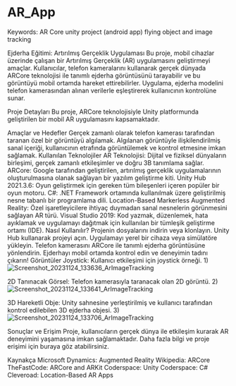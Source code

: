 # AR_App
Keywords:
AR Core unity project (android app) flying object and image tracking

Ejderha Eğitimi: Artırılmış Gerçeklik Uygulaması
Bu proje, mobil cihazlar üzerinde çalışan bir Artırılmış Gerçeklik (AR) uygulamasını geliştirmeyi amaçlar. Kullanıcılar, telefon kameralarını kullanarak gerçek dünyada ARCore teknolojisi ile tanımlı ejderha görüntüsünü tarayabilir ve bu görüntüyü mobil ortamda hareket ettirebilirler. Uygulama, ejderha modelini telefon kamerasından alınan verilerle eşleştirerek kullanıcının kontrolüne sunar.

Proje Detayları
Bu proje, ARCore teknolojisiyle Unity platformunda geliştirilen bir mobil AR uygulamasını kapsamaktadır.

Amaçlar ve Hedefler
Gerçek zamanlı olarak telefon kamerası tarafından taranan özel bir görüntüyü algılamak.
Algılanan görüntüyle ilişkilendirilmiş sanal içeriği, kullanıcının etrafında görüntülemek ve kontrol etmesine imkan sağlamak.
Kullanılan Teknolojiler
AR Teknolojisi: Dijital ve fiziksel dünyaların birleşimi, gerçek zamanlı etkileşimler ve doğru 3B tanımlama sağlar.
ARCore: Google tarafından geliştirilen, artırılmış gerçeklik uygulamalarının oluşturulmasına olanak sağlayan bir yazılım geliştirme kiti.
Unity Hub 2021.3.6: Oyun geliştirmek için gereken tüm bileşenleri içeren popüler bir oyun motoru.
C#: .NET Framework ortamında kullanılmak üzere geliştirilmiş nesne tabanlı bir programlama dili.
Location-Based Markerless Augmented Reality: Özel işaretleyicilere ihtiyaç duymadan sanal nesnelerin görünmesini sağlayan AR türü.
Visual Studio 2019: Kod yazmak, düzenlemek, hata ayıklamak ve uygulamayı dağıtmak için kullanılan bir tümleşik geliştirme ortamı (IDE).
Nasıl Kullanılır?
Projenin dosyalarını indirin veya klonlayın.
Unity Hub kullanarak projeyi açın.
Uygulamayı yerel bir cihaza veya simülatöre yükleyin.
Telefon kamerasını ARCore ile tanımlı ejderha görüntüsüne yönlendirin.
Ejderhayı mobil ortamda kontrol edin ve deneyimin tadını çıkarın!
Görüntüler
Joystick: Kullanıcı etkileşimi için joystick örneği.
1)
![Screenshot_20231124_133636_ArImageTracking](https://github.com/tahsinsylmz/AR_App/assets/94257932/e0f5b492-1722-4e26-9781-4dcaf86f0feb)


2D Tanınacak Görsel: Telefon kamerasıyla taranacak olan 2D görüntü.
2)
![Screenshot_20231124_133641_ArImageTracking](https://github.com/tahsinsylmz/AR_App/assets/94257932/a6bed633-d635-4dd7-aa68-1a04f2473092)


3D Hareketli Obje: Unity sahnesine yerleştirilmiş ve kullanıcı tarafından kontrol edilebilen 3D ejderha objesi.
3)
![Screenshot_20231124_133706_ArImageTracking](https://github.com/tahsinsylmz/AR_App/assets/94257932/1210355a-c292-44a0-95f1-4bc8be61c516)



Sonuçlar ve Erişim
Proje, kullanıcıların gerçek dünya ile etkileşim kurarak AR deneyimini yaşamasına imkan sağlamaktadır. Daha fazla bilgi ve proje erişimi için buraya göz atabilirsiniz.




Kaynakça
Microsoft Dynamics: Augmented Reality
Wikipedia: ARCore
TheFastCode: ARCore and ARKit
Coderspace: Unity
Coderspace: C#
Cleveroad: Location-Based AR Apps


